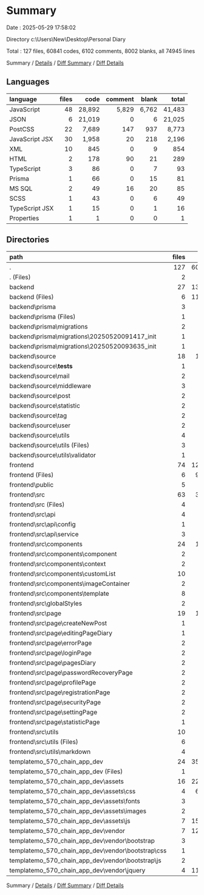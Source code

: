 # Summary

Date : 2025-05-29 17:58:02

Directory c:\\Users\\New\\Desktop\\Personal Diary

Total : 127 files,  60841 codes, 6102 comments, 8002 blanks, all 74945 lines

Summary / [Details](details.md) / [Diff Summary](diff.md) / [Diff Details](diff-details.md)

## Languages
| language | files | code | comment | blank | total |
| :--- | ---: | ---: | ---: | ---: | ---: |
| JavaScript | 48 | 28,892 | 5,829 | 6,762 | 41,483 |
| JSON | 6 | 21,019 | 0 | 6 | 21,025 |
| PostCSS | 22 | 7,689 | 147 | 937 | 8,773 |
| JavaScript JSX | 30 | 1,958 | 20 | 218 | 2,196 |
| XML | 10 | 845 | 0 | 9 | 854 |
| HTML | 2 | 178 | 90 | 21 | 289 |
| TypeScript | 3 | 86 | 0 | 7 | 93 |
| Prisma | 1 | 66 | 0 | 15 | 81 |
| MS SQL | 2 | 49 | 16 | 20 | 85 |
| SCSS | 1 | 43 | 0 | 6 | 49 |
| TypeScript JSX | 1 | 15 | 0 | 1 | 16 |
| Properties | 1 | 1 | 0 | 0 | 1 |

## Directories
| path | files | code | comment | blank | total |
| :--- | ---: | ---: | ---: | ---: | ---: |
| . | 127 | 60,841 | 6,102 | 8,002 | 74,945 |
| . (Files) | 2 | 43 | 0 | 2 | 45 |
| backend | 27 | 13,168 | 21 | 231 | 13,420 |
| backend (Files) | 6 | 11,770 | 3 | 19 | 11,792 |
| backend\\prisma | 3 | 115 | 16 | 35 | 166 |
| backend\\prisma (Files) | 1 | 66 | 0 | 15 | 81 |
| backend\\prisma\\migrations | 2 | 49 | 16 | 20 | 85 |
| backend\\prisma\\migrations\\20250520091417_init | 1 | 48 | 15 | 19 | 82 |
| backend\\prisma\\migrations\\20250520093635_init | 1 | 1 | 1 | 1 | 3 |
| backend\\source | 18 | 1,283 | 2 | 177 | 1,462 |
| backend\\source\\__tests__ | 1 | 189 | 0 | 45 | 234 |
| backend\\source\\mail | 2 | 132 | 0 | 18 | 150 |
| backend\\source\\middleware | 3 | 51 | 0 | 7 | 58 |
| backend\\source\\post | 2 | 404 | 0 | 38 | 442 |
| backend\\source\\statistic | 2 | 40 | 0 | 8 | 48 |
| backend\\source\\tag | 2 | 58 | 0 | 9 | 67 |
| backend\\source\\user | 2 | 349 | 0 | 38 | 387 |
| backend\\source\\utils | 4 | 60 | 2 | 14 | 76 |
| backend\\source\\utils (Files) | 3 | 24 | 0 | 5 | 29 |
| backend\\source\\utils\\validator | 1 | 36 | 2 | 9 | 47 |
| frontend | 74 | 12,590 | 36 | 404 | 13,030 |
| frontend (Files) | 6 | 9,324 | 1 | 7 | 9,332 |
| frontend\\public | 5 | 176 | 0 | 5 | 181 |
| frontend\\src | 63 | 3,090 | 35 | 392 | 3,517 |
| frontend\\src (Files) | 4 | 133 | 6 | 15 | 154 |
| frontend\\src\\api | 4 | 97 | 0 | 9 | 106 |
| frontend\\src\\api\\config | 1 | 14 | 0 | 3 | 17 |
| frontend\\src\\api\\service | 3 | 83 | 0 | 6 | 89 |
| frontend\\src\\components | 24 | 1,109 | 9 | 158 | 1,276 |
| frontend\\src\\components\\component | 2 | 42 | 0 | 7 | 49 |
| frontend\\src\\components\\context | 2 | 6 | 0 | 4 | 10 |
| frontend\\src\\components\\customList | 10 | 356 | 0 | 44 | 400 |
| frontend\\src\\components\\imageContainer | 2 | 73 | 0 | 11 | 84 |
| frontend\\src\\components\\template | 8 | 632 | 9 | 92 | 733 |
| frontend\\src\\globalStyles | 2 | 54 | 0 | 1 | 55 |
| frontend\\src\\page | 19 | 1,472 | 5 | 192 | 1,669 |
| frontend\\src\\page\\createNewPost | 1 | 119 | 0 | 8 | 127 |
| frontend\\src\\page\\editingPageDiary | 1 | 138 | 0 | 19 | 157 |
| frontend\\src\\page\\errorPage | 2 | 49 | 0 | 9 | 58 |
| frontend\\src\\page\\loginPage | 2 | 133 | 0 | 10 | 143 |
| frontend\\src\\page\\pagesDiary | 2 | 169 | 0 | 40 | 209 |
| frontend\\src\\page\\passwordRecoveryPage | 2 | 219 | 0 | 25 | 244 |
| frontend\\src\\page\\profilePage | 2 | 120 | 0 | 11 | 131 |
| frontend\\src\\page\\registrationPage | 2 | 302 | 0 | 38 | 340 |
| frontend\\src\\page\\securityPage | 2 | 60 | 0 | 10 | 70 |
| frontend\\src\\page\\settingPage | 2 | 99 | 5 | 10 | 114 |
| frontend\\src\\page\\statisticPage | 1 | 64 | 0 | 12 | 76 |
| frontend\\src\\utils | 10 | 225 | 15 | 17 | 257 |
| frontend\\src\\utils (Files) | 6 | 124 | 15 | 9 | 148 |
| frontend\\src\\utils\\markdown | 4 | 101 | 0 | 8 | 109 |
| templatemo_570_chain_app_dev | 24 | 35,040 | 6,045 | 7,365 | 48,450 |
| templatemo_570_chain_app_dev (Files) | 1 | 165 | 90 | 20 | 275 |
| templatemo_570_chain_app_dev\\assets | 16 | 22,870 | 2,819 | 3,825 | 29,514 |
| templatemo_570_chain_app_dev\\assets\\css | 4 | 6,960 | 146 | 796 | 7,902 |
| templatemo_570_chain_app_dev\\assets\\fonts | 3 | 597 | 0 | 2 | 599 |
| templatemo_570_chain_app_dev\\assets\\images | 2 | 72 | 0 | 2 | 74 |
| templatemo_570_chain_app_dev\\assets\\js | 7 | 15,241 | 2,673 | 3,025 | 20,939 |
| templatemo_570_chain_app_dev\\vendor | 7 | 12,005 | 3,136 | 3,520 | 18,661 |
| templatemo_570_chain_app_dev\\vendor\\bootstrap | 3 | 8 | 13 | 0 | 21 |
| templatemo_570_chain_app_dev\\vendor\\bootstrap\\css | 1 | 6 | 1 | 0 | 7 |
| templatemo_570_chain_app_dev\\vendor\\bootstrap\\js | 2 | 2 | 12 | 0 | 14 |
| templatemo_570_chain_app_dev\\vendor\\jquery | 4 | 11,997 | 3,123 | 3,520 | 18,640 |

Summary / [Details](details.md) / [Diff Summary](diff.md) / [Diff Details](diff-details.md)